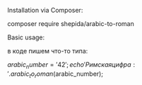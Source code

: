 Installation via Composer:

composer require shepida/arabic-to-roman

Basic usage:

в коде пишем что-то типа:

$arabic_number = '42';
echo 'Римская цифра: ' . arabic_to_roman($arabic_number);